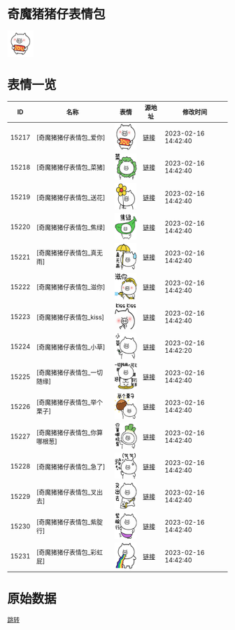 # 奇魔猪猪仔表情包

<img src="./cover.png" height="60" alt="cover" />

# 表情一览

|ID|名称|表情|源地址|修改时间|
|----|----|----|----|----|
|15217|[奇魔猪猪仔表情包_爱你]|<img src="./pic/015217_%5B奇魔猪猪仔表情包_爱你%5D.png" height="60" alt="爱你"/>|[链接](https://i0.hdslb.com/bfs/garb/3044839b04e1d6712fe7ef3863e69efc0fdec8f5.png)|2023-02-16 14:42:40|
|15218|[奇魔猪猪仔表情包_菜猪]|<img src="./pic/015218_%5B奇魔猪猪仔表情包_菜猪%5D.png" height="60" alt="菜猪"/>|[链接](https://i0.hdslb.com/bfs/garb/f193da36573df75c29513712c6d5546033633b27.png)|2023-02-16 14:42:40|
|15219|[奇魔猪猪仔表情包_送花]|<img src="./pic/015219_%5B奇魔猪猪仔表情包_送花%5D.png" height="60" alt="送花"/>|[链接](https://i0.hdslb.com/bfs/garb/5f5b1d1b2cca1ec8d6f813d800bd626be6a6eba3.png)|2023-02-16 14:42:40|
|15220|[奇魔猪猪仔表情包_焦绿]|<img src="./pic/015220_%5B奇魔猪猪仔表情包_焦绿%5D.png" height="60" alt="焦绿"/>|[链接](https://i0.hdslb.com/bfs/garb/70ae5d6ee1afdcff9de1c7d3874cc7209e8effcb.png)|2023-02-16 14:42:40|
|15221|[奇魔猪猪仔表情包_真无雨]|<img src="./pic/015221_%5B奇魔猪猪仔表情包_真无雨%5D.png" height="60" alt="真无雨"/>|[链接](https://i0.hdslb.com/bfs/garb/e831e1260ac0b109ecb5c213f38085eb2c27fe4c.png)|2023-02-16 14:42:40|
|15222|[奇魔猪猪仔表情包_滋你]|<img src="./pic/015222_%5B奇魔猪猪仔表情包_滋你%5D.png" height="60" alt="滋你"/>|[链接](https://i0.hdslb.com/bfs/garb/51b700ba3f5ecef0d1e3fcc487de540ed3052bb2.png)|2023-02-16 14:42:40|
|15223|[奇魔猪猪仔表情包_kiss]|<img src="./pic/015223_%5B奇魔猪猪仔表情包_kiss%5D.png" height="60" alt="kiss"/>|[链接](https://i0.hdslb.com/bfs/garb/e6d865797e0a9d1f53d1d1d40f0c49121c63f1fd.png)|2023-02-16 14:42:40|
|15224|[奇魔猪猪仔表情包_小草]|<img src="./pic/015224_%5B奇魔猪猪仔表情包_小草%5D.png" height="60" alt="小草"/>|[链接](https://i0.hdslb.com/bfs/garb/70ab3d7f9df72e61979b6b2a67e9cfae683de2a2.png)|2023-02-16 14:42:20|
|15225|[奇魔猪猪仔表情包_一切随缘]|<img src="./pic/015225_%5B奇魔猪猪仔表情包_一切随缘%5D.png" height="60" alt="一切随缘"/>|[链接](https://i0.hdslb.com/bfs/garb/225578608270fefe9a01f70eea2345abe1ec6982.png)|2023-02-16 14:42:40|
|15226|[奇魔猪猪仔表情包_举个栗子]|<img src="./pic/015226_%5B奇魔猪猪仔表情包_举个栗子%5D.png" height="60" alt="举个栗子"/>|[链接](https://i0.hdslb.com/bfs/garb/aa8bc407b50940b151ebe0c28d999b966df4fe64.png)|2023-02-16 14:42:40|
|15227|[奇魔猪猪仔表情包_你算哪根葱]|<img src="./pic/015227_%5B奇魔猪猪仔表情包_你算哪根葱%5D.png" height="60" alt="你算哪根葱"/>|[链接](https://i0.hdslb.com/bfs/garb/01372a15b68f1f682134e82e835c683782f3417e.png)|2023-02-16 14:42:40|
|15228|[奇魔猪猪仔表情包_急了]|<img src="./pic/015228_%5B奇魔猪猪仔表情包_急了%5D.png" height="60" alt="急了"/>|[链接](https://i0.hdslb.com/bfs/garb/77e7e5fe002a82a56a6eccba7a9d7a67e382dce2.png)|2023-02-16 14:42:40|
|15229|[奇魔猪猪仔表情包_叉出去]|<img src="./pic/015229_%5B奇魔猪猪仔表情包_叉出去%5D.png" height="60" alt="叉出去"/>|[链接](https://i0.hdslb.com/bfs/garb/31bf71e0850a407147d85bf6e7723a95851886e2.png)|2023-02-16 14:42:40|
|15230|[奇魔猪猪仔表情包_紫腚行]|<img src="./pic/015230_%5B奇魔猪猪仔表情包_紫腚行%5D.png" height="60" alt="紫腚行"/>|[链接](https://i0.hdslb.com/bfs/garb/97a17f478d426205fd80ce5289e0b001ed83cfa1.png)|2023-02-16 14:42:40|
|15231|[奇魔猪猪仔表情包_彩虹屁]|<img src="./pic/015231_%5B奇魔猪猪仔表情包_彩虹屁%5D.png" height="60" alt="彩虹屁"/>|[链接](https://i0.hdslb.com/bfs/garb/f60b85601f63f525f375ef9ac8a3238bd68c62b3.png)|2023-02-16 14:42:40|

# 原始数据

[跳转](./raw.json)

